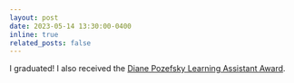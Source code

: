 ```yaml
---
layout: post
date: 2023-05-14 13:30:00-0400
inline: true
related_posts: false
---
```


I graduated! I also received the [Diane Pozefsky Learning Assistant Award](https://cs.unc.edu/about/awards/department-awards/pozefsky-la-award/).
